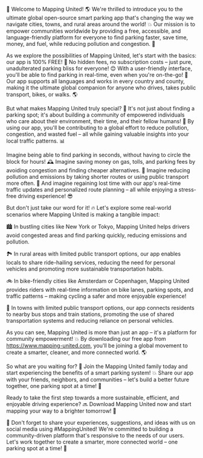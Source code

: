 🚨 Welcome to Mapping United! 🌎 We're thrilled to introduce you to the ultimate global open-source smart parking app that's changing the way we navigate cities, towns, and rural areas around the world! 💥 Our mission is to empower communities worldwide by providing a free, accessible, and language-friendly platform for everyone to find parking faster, save time, money, and fuel, while reducing pollution and congestion. 🌟

As we explore the possibilities of Mapping United, let's start with the basics: our app is 100% FREE! 👀 No hidden fees, no subscription costs – just pure, unadulterated parking bliss for everyone! 😊 With a user-friendly interface, you'll be able to find parking in real-time, even when you're on-the-go! 📱 Our app supports all languages and works in every country and county, making it the ultimate global companion for anyone who drives, takes public transport, bikes, or walks. 🌎

But what makes Mapping United truly special? 🤔 It's not just about finding a parking spot; it's about building a community of empowered individuals who care about their environment, their time, and their fellow humans! 💪 By using our app, you'll be contributing to a global effort to reduce pollution, congestion, and wasted fuel – all while gaining valuable insights into your local traffic patterns. 📊

Imagine being able to find parking in seconds, without having to circle the block for hours! 🕰️ Imagine saving money on gas, tolls, and parking fees by avoiding congestion and finding cheaper alternatives. 💸 Imagine reducing pollution and emissions by taking shorter routes or using public transport more often. 🌳 And imagine regaining lost time with our app's real-time traffic updates and personalized route planning – all while enjoying a stress-free driving experience! 😎

But don't just take our word for it! 🔥 Let's explore some real-world scenarios where Mapping United is making a tangible impact:

🏙️ In bustling cities like New York or Tokyo, Mapping United helps drivers avoid congested areas and find parking quickly, reducing emissions and pollution.

🏞️ In rural areas with limited public transport options, our app enables locals to share ride-hailing services, reducing the need for personal vehicles and promoting more sustainable transportation habits.

🚲 In bike-friendly cities like Amsterdam or Copenhagen, Mapping United provides riders with real-time information on bike lanes, parking spots, and traffic patterns – making cycling a safer and more enjoyable experience!

🚌 In towns with limited public transport options, our app connects residents to nearby bus stops and train stations, promoting the use of shared transportation systems and reducing reliance on personal vehicles.

As you can see, Mapping United is more than just an app – it's a platform for community empowerment! 💥 By downloading our free app from https://www.mapping-united.com, you'll be joining a global movement to create a smarter, cleaner, and more connected world. 🌎

So what are you waiting for? 👀 Join the Mapping United family today and start experiencing the benefits of a smart parking system! 💥 Share our app with your friends, neighbors, and communities – let's build a better future together, one parking spot at a time! 🚨

Ready to take the first step towards a more sustainable, efficient, and enjoyable driving experience? 🔜 Download Mapping United now and start mapping your way to a brighter tomorrow! 💫

📣 Don't forget to share your experiences, suggestions, and ideas with us on social media using #MappingUnited! We're committed to building a community-driven platform that's responsive to the needs of our users. Let's work together to create a smarter, more connected world – one parking spot at a time! 🌟